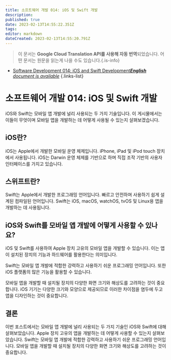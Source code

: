 ```yaml
---
title: 소프트웨어 개발 014: iOS 및 Swift 개발
description: 
published: true
date: 2023-02-13T14:55:22.351Z
tags: 
editor: markdown
dateCreated: 2023-02-13T14:55:20.791Z
---
```


> 이 문서는 **Google Cloud Translation API를 사용해 자동 번역**되었습니다.
어떤 문서는 원문을 읽는게 나을 수도 있습니다.{.is-info}



- [Software Development 014: iOS and Swift Development***English** document is available*](/en/Knowledge-base/Software-Development/Learning/software-development-014-ios-and-swift-development)
{.links-list}


# 소프트웨어 개발 014: iOS 및 Swift 개발

iOS와 Swift는 모바일 앱 개발에 널리 사용되는 두 가지 기술입니다. 이 게시물에서는 이들이 무엇이며 모바일 앱을 개발하는 데 어떻게 사용될 수 있는지 살펴보겠습니다.

## iOS란?

iOS는 Apple에서 개발한 모바일 운영 체제입니다. iPhone, iPad 및 iPod touch 장치에서 사용됩니다. iOS는 Darwin 운영 체제를 기반으로 하며 직접 조작 기반의 사용자 인터페이스를 가지고 있습니다.

## 스위프트란?

Swift는 Apple에서 개발한 프로그래밍 언어입니다. 빠르고 안전하며 사용하기 쉽게 설계된 컴파일된 언어입니다. Swift는 iOS, macOS, watchOS, tvOS 및 Linux용 앱을 개발하는 데 사용됩니다.

## iOS와 Swift를 모바일 앱 개발에 어떻게 사용할 수 있나요?

iOS 및 Swift를 사용하여 Apple 장치 고유의 모바일 앱을 개발할 수 있습니다. 이는 앱이 설치된 장치의 기능과 하드웨어를 활용한다는 의미입니다.

Swift는 모바일 앱 개발에 적합한 강력하고 사용하기 쉬운 프로그래밍 언어입니다. 또한 iOS 플랫폼의 많은 기능을 활용할 수 있습니다.

모바일 앱을 개발할 때 설치될 장치의 다양한 화면 크기와 해상도를 고려하는 것이 중요합니다. iOS 기기는 다양한 크기와 모양으로 제공되므로 이러한 차이점을 염두에 두고 앱을 디자인하는 것이 중요합니다.

## 결론

이번 포스트에서는 모바일 앱 개발에 널리 사용되는 두 가지 기술인 iOS와 Swift에 대해 살펴보았습니다. Apple 장치 고유의 앱을 개발하는 데 어떻게 사용할 수 있는지 살펴보았습니다. Swift는 모바일 앱 개발에 적합한 강력하고 사용하기 쉬운 프로그래밍 언어입니다. 모바일 앱을 개발할 때 설치될 장치의 다양한 화면 크기와 해상도를 고려하는 것이 중요합니다.